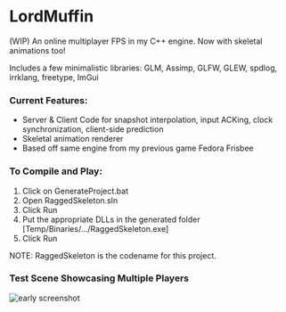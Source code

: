 # LordMuffin
(WIP) An online multiplayer FPS in my C++ engine. Now with skeletal animations too!

Includes a few minimalistic libraries: GLM, Assimp, GLFW, GLEW, spdlog, irrklang, freetype, ImGui

### Current Features: ###
- Server & Client Code for snapshot interpolation, input ACKing, clock synchronization, client-side prediction <br>
- Skeletal animation renderer <br>
- Based off same engine from my previous game Fedora Frisbee <br>

### To Compile and Play: ###
1. Click on GenerateProject.bat <br>
2. Open RaggedSkeleton.sln <br>
3. Click Run
4. Put the appropriate DLLs in the generated folder [Temp/Binaries/.../RaggedSkeleton.exe]
5. Click Run

NOTE: RaggedSkeleton is the codename for this project.

### Test Scene Showcasing Multiple Players ###
![early screenshot](https://i.imgur.com/4pHtZfv.png)
